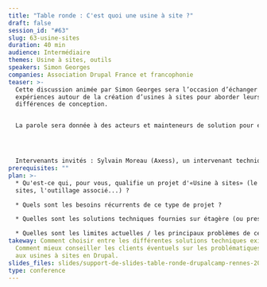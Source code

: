 ```yaml
---
title: "Table ronde : C'est quoi une usine à site ?"
draft: false
session_id: "#63"
slug: 63-usine-sites
duration: 40 min
audience: Intermédiaire
themes: Usine à sites, outils
speakers: Simon Georges
companies: Association Drupal France et francophonie
teaser: >-
  Cette discussion animée par Simon Georges sera l’occasion d’échanger sur des
  expériences autour de la création d’usines à sites pour aborder leurs
  différences de conception.


  La parole sera donnée à des acteurs et mainteneurs de solution pour évoquer les besoins récurrents de ce type de projet, les solutions existantes mais aussi les limites et les principaux problèmes rencontrés.




  Intervenants invités : Sylvain Moreau (Axess), un intervenant technique chez Smile, flocondetoile, David Piederriere de l'université de Rennes
prerequisites: ""
plan: >-
  * Qu'est-ce qui, pour vous, qualifie un projet d'«Usine à sites» (le nombre de
  sites, l'outillage associé...) ?

  * Quels sont les besoins récurrents de ce type de projet ?

  * Quelles sont les solutions techniques fournies sur étagère (ou presque) par Drupal ? Quelles sont les différentes typologies d'usines à site ?

  * Quelles sont les limites actuelles / les principaux problèmes de ces projets ?
takeway: Comment choisir entre les différentes solutions techniques existantes.
  Comment mieux conseiller les clients éventuels sur les problématiques liées
  aux usines à sites en Drupal.
slides_files: slides/support-de-slides-table-ronde-drupalcamp-rennes-2024.pdf
type: conference
---
```

